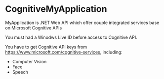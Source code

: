 # CognitiveMyApplication
MyApplication is .NET Web API which offer couple integrated services base on Microsoft Cognitive APIs

You must had a Winodws Live ID before access to Cognitive API.

You have to get Cognitive API keys from https://www.microsoft.com/cognitive-services, including:
- Computer Vision
- Face
- Speech
